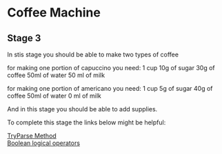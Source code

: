 # Coffee Machine

## Stage 3

In stis stage you should be able to make two types of coffee

for making one portion of capuccino you need:
1 cup
10g of sugar
30g of coffee
50ml of water
50 ml of milk

for making one portion of americano you need:
1 cup
5g of sugar
40g of coffee
50ml of water
0 ml of milk

And in this stage you should be able to add supplies.

To complete this stage the links below might be helpful:

[TryParse Method](https://docs.microsoft.com/en-us/dotnet/api/system.int32.tryparse?view=net-5.0)  
[Boolean logical operators](https://docs.microsoft.com/en-us/dotnet/csharp/language-reference/operators/boolean-logical-operators)